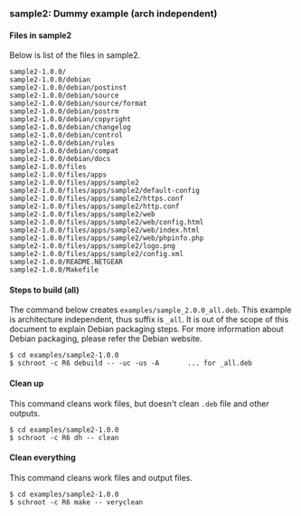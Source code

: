 ### sample2: Dummy example (arch independent)
#### Files in sample2
Below is list of the files in sample2.

```
sample2-1.0.0/
sample2-1.0.0/debian
sample2-1.0.0/debian/postinst
sample2-1.0.0/debian/source
sample2-1.0.0/debian/source/format
sample2-1.0.0/debian/postrm
sample2-1.0.0/debian/copyright
sample2-1.0.0/debian/changelog
sample2-1.0.0/debian/control
sample2-1.0.0/debian/rules
sample2-1.0.0/debian/compat
sample2-1.0.0/debian/docs
sample2-1.0.0/files
sample2-1.0.0/files/apps
sample2-1.0.0/files/apps/sample2
sample2-1.0.0/files/apps/sample2/default-config
sample2-1.0.0/files/apps/sample2/https.conf
sample2-1.0.0/files/apps/sample2/http.conf
sample2-1.0.0/files/apps/sample2/web
sample2-1.0.0/files/apps/sample2/web/config.html
sample2-1.0.0/files/apps/sample2/web/index.html
sample2-1.0.0/files/apps/sample2/web/phpinfo.php
sample2-1.0.0/files/apps/sample2/logo.png
sample2-1.0.0/files/apps/sample2/config.xml
sample2-1.0.0/README.NETGEAR
sample2-1.0.0/Makefile
```
#### Steps to build (all)
The command below creates `examples/sample_2.0.0_all.deb`. This example is architecture independent, thus suffix is `_all`. It is out of the scope of this document to explain Debian packaging steps. For more information about Debian packaging, please refer the Debian website.

```
$ cd examples/sample2-1.0.0
$ schroot -c R6 debuild -- -uc -us -A       ... for _all.deb
```
#### Clean up
This command cleans work files, but doesn't clean `.deb` file and other outputs.

```
$ cd examples/sample2-1.0.0
$ schroot -c R6 dh -- clean
```
#### Clean everything
This command cleans work files and output files.

```
$ cd examples/sample2-1.0.0
$ schroot -c R6 make -- veryclean
```
